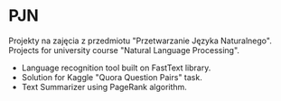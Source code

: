 # PJN

Projekty na zajęcia z przedmiotu "Przetwarzanie Języka Naturalnego". </br>
Projects for university course "Natural Language Processing".

* Language recognition tool built on FastText library.
* Solution for Kaggle "Quora Question Pairs" task. 
* Text Summarizer using PageRank algorithm.
